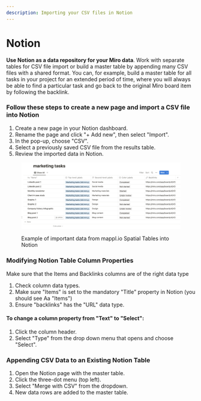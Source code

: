 ```yaml
---
description: Importing your CSV files in Notion
---
```


# Notion

**Use Notion as a data repository for your Miro data**. Work with separate tables for CSV file import or build a master table by appending many CSV files with a shared format. You can, for example, build a master table for all tasks in your project for an extended period of time, where you will always be able to find a particular task and go back to the original Miro board item by following the backlink.&#x20;

### Follow these steps to create a new page and import a CSV file into Notion

1. Create a new page in your Notion dashboard.
2. Rename the page and click "+ Add new", then select "Import".
3. In the pop-up, choose "CSV".
4. Select a previously saved CSV file from the results table.
5. Review the imported data in Notion.

<figure><img src="../.gitbook/assets/Export_Notion_01 (1).png" alt=""><figcaption><p>Example of important data from mappl.io Spatial Tables into Notion</p></figcaption></figure>

### Modifying Notion Table Column Properties

Make sure that the Items and Backlinks columns are of the right data type

1. Check column data types.
2. Make sure "Items" is set to the mandatory "Title" property in Notion (you should see Aa "Items")
3. Ensure "backlinks" has the "URL" data type.

#### To change a column property from "Text" to "Select":

1. Click the column header.
2. Select "Type" from the drop down menu that opens and choose "Select".

### Appending CSV Data to an Existing Notion Table

1. Open the Notion page with the master table.
2. Click the three-dot menu (top left).
3. Select "Merge with CSV" from the dropdown.
4. New data rows are added to the master table.

